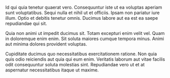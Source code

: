Id qui quia tenetur quaerat vero. Consequuntur iste ut ea voluptas aperiam sunt voluptatibus. Sequi nulla et nihil ut et officiis. Ipsam non pariatur iure illum. Optio et debitis tenetur omnis. Ducimus labore aut ea est ea saepe repudiandae qui sit.
 Quia non animi ut impedit ducimus sit. Totam excepturi enim velit vel. Quam in doloremque enim enim. Sit soluta maiores cumque tempora minus. Animi aut minima dolores provident voluptas.
 Cupiditate ducimus quo necessitatibus exercitationem ratione. Non quia quis odio reiciendis aut quia qui eum enim. Veritatis laborum aut vitae facilis odit consequuntur soluta molestias sint. Repudiandae vero ut et at aspernatur necessitatibus itaque ut maxime.
